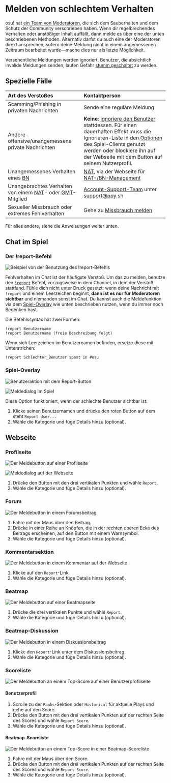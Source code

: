 # Melden von schlechtem Verhalten

osu! hat [ein Team von Moderatoren](/wiki/People/The_Team/Global_Moderation_Team), die sich dem Sauberhalten und dem Schutz der Community verschrieben haben. Wenn dir regelbrechendes Verhalten oder anstößiger Inhalt auffällt, dann melde es über eine der unten beschriebenen Methoden. Alternativ darfst du auch eine der Moderatoren direkt ansprechen, sofern deine Meldung nicht in einem angemessenen Zeitraum bearbeitet wurde—mache dies nur als letzte Möglichkeit.

Versehentliche Meldungen werden ignoriert. Benutzer, die absichtlich invalide Meldungen senden, laufen Gefahr [stumm geschaltet](/wiki/Silence) zu werden.

## Spezielle Fälle

| Art des Verstoßes | Kontaktperson |
| :-- | :-- |
| Scamming/Phishing in privaten Nachrichten | Sende eine reguläre Meldung |
| Andere offensive/unangemessene private Nachrichten | **Keine**: [ignoriere den Benutzer](/wiki/Client/Interface/Chat_console#liste-an-chatbefehlen) stattdessen. Für einen dauerhaften Effekt muss die Ignorieren-Liste in den [Optionen](/wiki/Client/Options) des Spiel-Clients genutzt werden oder blockiere ihn auf der Webseite mit dem Button auf seinem Nutzerprofil. |
| Unangemessenes Verhalten eines [BN](/wiki/People/The_Team/Beatmap_Nominators) | [NAT](/wiki/People/The_Team/Nomination_Assessment_Team), via der Webseite für [NAT-/BN-Management](https://bn.mappersguild.com/reports) |
| Unangebrachtes Verhalten von einem [NAT](/wiki/People/The_Team/Nomination_Assessment_Team)- oder [GMT](/wiki/People/The_Team/Global_Moderation_Team)-Mitglied | [Account-Support-Team](/wiki/People/The_Team/Account_support_team) unter [support@ppy.sh](mailto:support@ppy.sh) |
| Sexueller Missbrauch oder extremes Fehlverhalten | Gehe zu [Missbrauch melden](/wiki/Reporting_bad_behaviour/Abuse) |

Für alles andere, siehe die Anweisungen weiter unten.

## Chat im Spiel

### Der !report-Befehl

![](img/report-command.jpg "Beispiel von der Benutzung des !report-Befehls")

Fehlverhalten im Chat ist der häufigste Verstoß. Um das zu melden, benutze den [`!report`](https://osu.ppy.sh/community/forums/topics/34843) Befehl, vorzugsweise in dem Channel, in dem der Verstoß stattfand. Fühle dich nicht unter Druck gesetzt: wenn deine Nachricht mit `!report` und einem Leerzeichen beginnt, **dann ist es nur für Moderatoren sichtbar** und niemanden sonst im Chat. Du kannst auch die Meldefunktion via dem [Spiel-Overlay](#spiel-overlay) wie unten beschrieben nutzen, wenn du immer noch Bedenken hast.

Die Befehlssyntax hat zwei Formen:

```
!report Benutzername
!report Benutzername (freie Beschreibung folgt)
```

Wenn sich Leerzeichen im Benutzernamen befinden, ersetze diese mit Unterstrichen:

```
!report Schlechter_Benutzer spamt in #osu
```

### Spiel-Overlay

![](img/report-user-1.png "Benutzeraktion mit dem Report-Button")

![](img/report-user-2.png "Meldedialog im Spiel")

Diese Option funktioniert, wenn der schlechte Benutzer sichtbar ist:

1. Klicke seinen Benutzernamen und drücke den roten Button auf dem steht `Report User...`
2. Wähle die Kategorie und füge Details hinzu (optional).

## Webseite

### Profilseite

![](img/report-user-profile.png "Der Meldebutton auf einer Profilseite")

![](img/report-user-web.png "Meldedialog auf der Webseite")

1. Drücke den Button mit den drei vertikalen Punkten und wähle `Report`.
2. Wähle die Kategorie und füge Details hinzu (optional).

### Forum

![](img/report-user-forum.png "Der Meldebutton in einem Forumsbeitrag")

1. Fahre mit der Maus über den Beitrag.
2. Drücke in einer Reihe an Knöpfen, die in der rechten oberen Ecke des Beitrags erscheinen, auf den Button mit einem Warnsymbol.
3. Wähle die Kategorie und füge Details hinzu (optional).

### Kommentarsektion

![](img/report-user-comment.png "Der Meldebutton in einem Kommentar auf der Webseite")

1. Klicke auf den `Report`-Link.
2. Wähle die Kategorie und füge Details hinzu (optional).

### Beatmap

![](img/report-beatmap.png "Der Meldebutton auf einer Beatmapseite")

1. Drücke die drei vertikalen Punkte und wähle `Report`.
2. Wähle die Kategorie und füge Details hinzu (optional).

### Beatmap-Diskussion

![](img/report-user-discussion.png "Der Meldebutton in einem Diskussionsbeitrag")

1. Klicke den `Report`-Link unter dem Diskussionsbeitrag.
2. Wähle die Kategorie und füge Details hinzu (optional).

### Scoreliste

![](img/report-score-user.png "Der Meldebutton an einem Top-Score auf einer Benutzerprofilseite")

#### Benutzerprofil

1. Scrolle zu der `Ranks`-Sektion oder `Historical` für aktuelle Plays und gehe auf den Score.
2. Drücke den Button mit den drei vertikalen Punkten auf der rechten Seite des Scores und wähle `Report Score`.
3. Wähle die Kategorie und füge Details hinzu (optional).

#### Beatmap-Scoreliste

![](img/report-score-beatmap.png "Der Meldebutton an einem Top-Score in einer Beatmap-Scoreliste")

1. Fahre mit der Maus über den Score.
2. Drücke den Button mit den drei vertikalen Punkten auf der rechten Seite des Scores und wähle `Report Score`.
3. Wähle die Kategorie und füge Details hinzu (optional).
